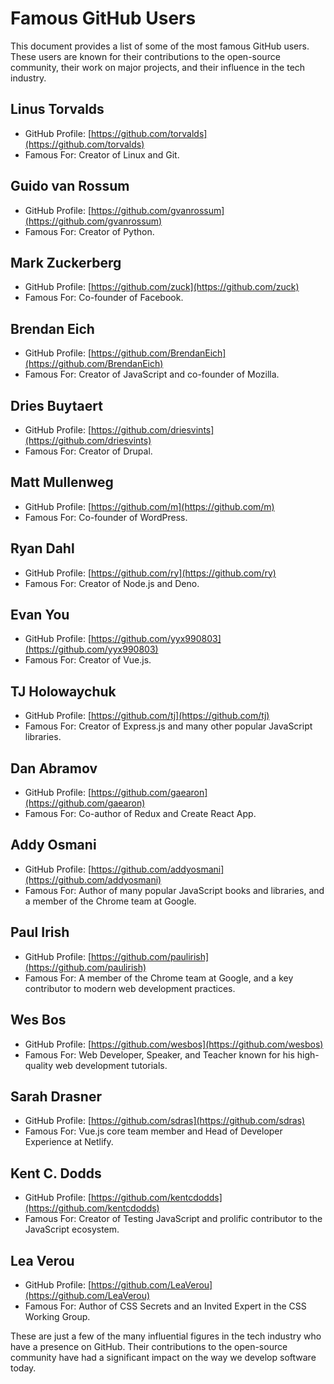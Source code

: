 # Famous GitHub Users

This document provides a list of some of the most famous GitHub users. These users are known for their contributions to the open-source community, their work on major projects, and their influence in the tech industry.

## Linus Torvalds

- GitHub Profile: [https://github.com/torvalds](https://github.com/torvalds)
- Famous For: Creator of Linux and Git.

## Guido van Rossum

- GitHub Profile: [https://github.com/gvanrossum](https://github.com/gvanrossum)
- Famous For: Creator of Python.

## Mark Zuckerberg

- GitHub Profile: [https://github.com/zuck](https://github.com/zuck)
- Famous For: Co-founder of Facebook.

## Brendan Eich

- GitHub Profile: [https://github.com/BrendanEich](https://github.com/BrendanEich)
- Famous For: Creator of JavaScript and co-founder of Mozilla.

## Dries Buytaert

- GitHub Profile: [https://github.com/driesvints](https://github.com/driesvints)
- Famous For: Creator of Drupal.

## Matt Mullenweg

- GitHub Profile: [https://github.com/m](https://github.com/m)
- Famous For: Co-founder of WordPress.

## Ryan Dahl

- GitHub Profile: [https://github.com/ry](https://github.com/ry)
- Famous For: Creator of Node.js and Deno.

## Evan You

- GitHub Profile: [https://github.com/yyx990803](https://github.com/yyx990803)
- Famous For: Creator of Vue.js.

## TJ Holowaychuk

- GitHub Profile: [https://github.com/tj](https://github.com/tj)
- Famous For: Creator of Express.js and many other popular JavaScript libraries.

## Dan Abramov

- GitHub Profile: [https://github.com/gaearon](https://github.com/gaearon)
- Famous For: Co-author of Redux and Create React App.

## Addy Osmani

- GitHub Profile: [https://github.com/addyosmani](https://github.com/addyosmani)
- Famous For: Author of many popular JavaScript books and libraries, and a member of the Chrome team at Google.

## Paul Irish

- GitHub Profile: [https://github.com/paulirish](https://github.com/paulirish)
- Famous For: A member of the Chrome team at Google, and a key contributor to modern web development practices.

## Wes Bos

- GitHub Profile: [https://github.com/wesbos](https://github.com/wesbos)
- Famous For: Web Developer, Speaker, and Teacher known for his high-quality web development tutorials.

## Sarah Drasner

- GitHub Profile: [https://github.com/sdras](https://github.com/sdras)
- Famous For: Vue.js core team member and Head of Developer Experience at Netlify.

## Kent C. Dodds

- GitHub Profile: [https://github.com/kentcdodds](https://github.com/kentcdodds)
- Famous For: Creator of Testing JavaScript and prolific contributor to the JavaScript ecosystem.

## Lea Verou

- GitHub Profile: [https://github.com/LeaVerou](https://github.com/LeaVerou)
- Famous For: Author of CSS Secrets and an Invited Expert in the CSS Working Group.

These are just a few of the many influential figures in the tech industry who have a presence on GitHub. Their contributions to the open-source community have had a significant impact on the way we develop software today.

